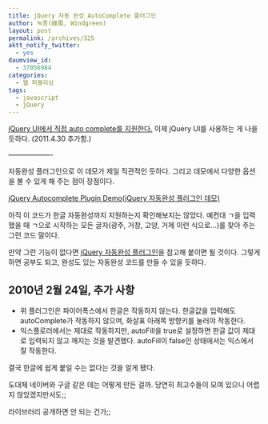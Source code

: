 ```yaml
---
title: jQuery 자동 완성 AutoComplete 플러그인
author: 녹풍(綠風, Windgreen)
layout: post
permalink: /archives/325
aktt_notify_twitter:
  - yes
daumview_id:
  - 37056984
categories:
  - 웹 퍼블리싱
tags:
  - javascript
  - jQuery
---
```

[jQuery UI에서 직접 auto complete를 지원한다.][1] 이제 jQuery UI를 사용하는 게 나을 듯하다. (2011.4.30 추가함.)

&#8212;&#8212;&#8212;&#8212;&#8212;&#8212;-

자동완성 플러그인으로 이 데모가 제일 직관적인 듯하다. 그리고 데모에서 다양한 옵션을 볼 수 있게 해 주는 점이 장점이다.

<a href="http://jquery.bassistance.de/autocomplete/demo/" target="_blank">jQuery Autocomplete Plugin Demo(jQuery 자동완성 플러그인 데모)</a>

아직 이 코드가 한글 자동완성까지 지원하는지 확인해보지는 않았다. 예컨대 ㄱ을 입력했을 때 ㄱ으로 시작하는 모든 글자(광주, 거창, 고양, 거제 이런 식으로…)를 찾아 주는 그런 코드 말이다.

만약 그런 기능이 없다면 <a href="http://coterie.textcube.com/53" target="_blank">jQuery 자동완성 플러그인</a>을 참고해 붙이면 될 것이다. 그렇게 하면 공부도 되고, 완성도 있는 자동완성 코드를 만들 수 있을 듯하다.

## 2010년 2월 24일, 추가 사항

*   위 플러그인은 파이어폭스에서 한글은 작동하지 않는다. 한글값을 입력해도 autoComplete가 작동하지 않으며, 화살표 아래쪽 방향키를 눌러야 작동한다.
*   익스플로러에서는 제대로 작동하지만, autoFill을 true로 설정하면 한글 값이 제대로 입력되지 않고 깨지는 것을 발견했다. autoFill이 false인 상태에서는 익스에서 잘 작동한다.

결국 한글에 쉽게 붙일 수는 없다는 것을 알게 됐다.

도대체 네이버와 구글 같은 데는 어떻게 만든 걸까. 당연히 최고수들이 모여 있으니 어렵지 않았겠지만서도;;

라이브러리 공개하면 안 되는 건가;;

 [1]: http://jqueryui.com/demos/autocomplete/
